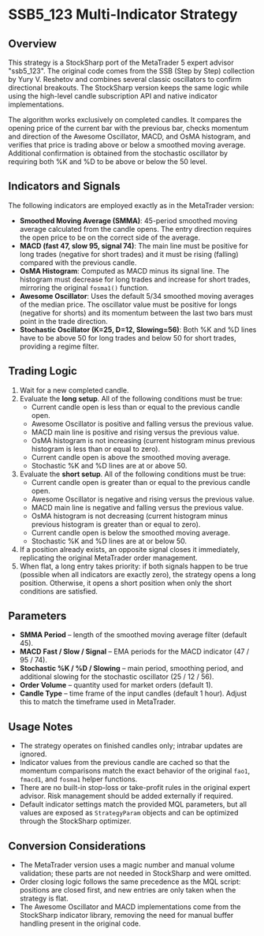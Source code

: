 # SSB5_123 Multi-Indicator Strategy

## Overview
This strategy is a StockSharp port of the MetaTrader 5 expert advisor "ssb5_123". The original code comes from the SSB (Step by Step) collection by Yury V. Reshetov and combines several classic oscillators to confirm directional breakouts. The StockSharp version keeps the same logic while using the high-level candle subscription API and native indicator implementations.

The algorithm works exclusively on completed candles. It compares the opening price of the current bar with the previous bar, checks momentum and direction of the Awesome Oscillator, MACD, and OsMA histogram, and verifies that price is trading above or below a smoothed moving average. Additional confirmation is obtained from the stochastic oscillator by requiring both %K and %D to be above or below the 50 level.

## Indicators and Signals
The following indicators are employed exactly as in the MetaTrader version:

- **Smoothed Moving Average (SMMA)**: 45-period smoothed moving average calculated from the candle opens. The entry direction requires the open price to be on the correct side of the average.
- **MACD (fast 47, slow 95, signal 74)**: The main line must be positive for long trades (negative for short trades) and it must be rising (falling) compared with the previous candle.
- **OsMA Histogram**: Computed as MACD minus its signal line. The histogram must decrease for long trades and increase for short trades, mirroring the original `fosma1()` function.
- **Awesome Oscillator**: Uses the default 5/34 smoothed moving averages of the median price. The oscillator value must be positive for longs (negative for shorts) and its momentum between the last two bars must point in the trade direction.
- **Stochastic Oscillator (K=25, D=12, Slowing=56)**: Both %K and %D lines have to be above 50 for long trades and below 50 for short trades, providing a regime filter.

## Trading Logic
1. Wait for a new completed candle.
2. Evaluate the **long setup**. All of the following conditions must be true:
   - Current candle open is less than or equal to the previous candle open.
   - Awesome Oscillator is positive and falling versus the previous value.
   - MACD main line is positive and rising versus the previous value.
   - OsMA histogram is not increasing (current histogram minus previous histogram is less than or equal to zero).
   - Current candle open is above the smoothed moving average.
   - Stochastic %K and %D lines are at or above 50.
3. Evaluate the **short setup**. All of the following conditions must be true:
   - Current candle open is greater than or equal to the previous candle open.
   - Awesome Oscillator is negative and rising versus the previous value.
   - MACD main line is negative and falling versus the previous value.
   - OsMA histogram is not decreasing (current histogram minus previous histogram is greater than or equal to zero).
   - Current candle open is below the smoothed moving average.
   - Stochastic %K and %D lines are at or below 50.
4. If a position already exists, an opposite signal closes it immediately, replicating the original MetaTrader order management.
5. When flat, a long entry takes priority: if both signals happen to be true (possible when all indicators are exactly zero), the strategy opens a long position. Otherwise, it opens a short position when only the short conditions are satisfied.

## Parameters
- **SMMA Period** – length of the smoothed moving average filter (default 45).
- **MACD Fast / Slow / Signal** – EMA periods for the MACD indicator (47 / 95 / 74).
- **Stochastic %K / %D / Slowing** – main period, smoothing period, and additional slowing for the stochastic oscillator (25 / 12 / 56).
- **Order Volume** – quantity used for market orders (default 1).
- **Candle Type** – time frame of the input candles (default 1 hour). Adjust this to match the timeframe used in MetaTrader.

## Usage Notes
- The strategy operates on finished candles only; intrabar updates are ignored.
- Indicator values from the previous candle are cached so that the momentum comparisons match the exact behavior of the original `fao1`, `fmacd1`, and `fosma1` helper functions.
- There are no built-in stop-loss or take-profit rules in the original expert advisor. Risk management should be added externally if required.
- Default indicator settings match the provided MQL parameters, but all values are exposed as `StrategyParam` objects and can be optimized through the StockSharp optimizer.

## Conversion Considerations
- The MetaTrader version uses a magic number and manual volume validation; these parts are not needed in StockSharp and were omitted.
- Order closing logic follows the same precedence as the MQL script: positions are closed first, and new entries are only taken when the strategy is flat.
- The Awesome Oscillator and MACD implementations come from the StockSharp indicator library, removing the need for manual buffer handling present in the original code.
